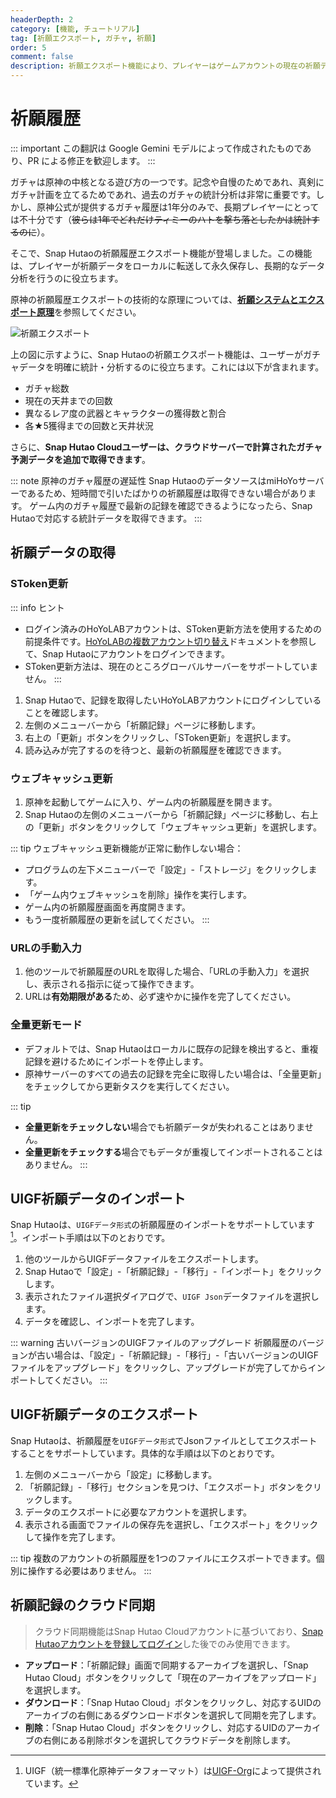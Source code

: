 ```yaml
---
headerDepth: 2
category: [機能, チュートリアル]
tag: [祈願エクスポート, ガチャ, 祈願]
order: 5
comment: false
description: 祈願エクスポート機能により、プレイヤーはゲームアカウントの現在の祈願データをエクスポートし、ローカルに永続的に保存・バックアップすることができます。長期的なデータ蓄積を通じて、データ追跡や祈願データ分析を行うことが可能です。
---
```


# 祈願履歴

::: important
この翻訳は Google Gemini モデルによって作成されたものであり、PR による修正を歓迎します。
:::

ガチャは原神の中核となる遊び方の一つです。記念や自慢のためであれ、真剣にガチャ計画を立てるためであれ、過去のガチャの統計分析は非常に重要です。しかし、原神公式が提供するガチャ履歴は1年分のみで、長期プレイヤーにとっては不十分です（~~彼らは1年でどれだけティミーのハトを撃ち落としたかは統計するのに~~）。

そこで、Snap Hutaoの祈願履歴エクスポート機能が登場しました。この機能は、プレイヤーが祈願データをローカルに転送して永久保存し、長期的なデータ分析を行うのに役立ちます。

原神の祈願履歴エクスポートの技術的な原理については、[**祈願システムとエクスポート原理**](../advanced/Gacha-system-and-export-principal.html)を参照してください。

![祈願エクスポート](https://img.alicdn.com/imgextra/i2/1797064093/O1CN01otuXYg1g6e0wnNwX2_!!1797064093.png_.webp)

上の図に示すように、Snap Hutaoの祈願エクスポート機能は、ユーザーがガチャデータを明確に統計・分析するのに役立ちます。これには以下が含まれます。

- ガチャ総数
- 現在の天井までの回数
- 異なるレア度の武器とキャラクターの獲得数と割合
- 各★5獲得までの回数と天井状況

さらに、**Snap Hutao Cloudユーザーは、クラウドサーバーで計算されたガチャ予測データを追加で取得できます**。

::: note 原神のガチャ履歴の遅延性
Snap HutaoのデータソースはmiHoYoサーバーであるため、短時間で引いたばかりの祈願履歴は取得できない場合があります。
ゲーム内のガチャ履歴で最新の記録を確認できるようになったら、Snap Hutaoで対応する統計データを取得できます。
:::

## 祈願データの取得

### SToken更新 <Badge text="推奨" type="tip" />

::: info ヒント

- ログイン済みのHoYoLABアカウントは、SToken更新方法を使用するための前提条件です。[HoYoLABの複数アカウント切り替え](mhy-account-switch.md)ドキュメントを参照して、Snap Hutaoにアカウントをログインできます。
- SToken更新方法は、現在のところグローバルサーバーをサポートしていません。
  :::

1. Snap Hutaoで、記録を取得したいHoYoLABアカウントにログインしていることを確認します。
2. 左側のメニューバーから「祈願記録」ページに移動します。
3. 右上の「更新」ボタンをクリックし、「SToken更新」を選択します。
4. 読み込みが完了するのを待つと、最新の祈願履歴を確認できます。

### ウェブキャッシュ更新 <Badge text="グローバルサーバー対応" type="tip" />

1. 原神を起動してゲームに入り、ゲーム内の祈願履歴を開きます。
2. Snap Hutaoの左側のメニューバーから「祈願記録」ページに移動し、右上の「更新」ボタンをクリックして「ウェブキャッシュ更新」を選択します。

::: tip ウェブキャッシュ更新機能が正常に動作しない場合：

- プログラムの左下メニューバーで「設定」-「ストレージ」をクリックします。
- 「ゲーム内ウェブキャッシュを削除」操作を実行します。
- ゲーム内の祈願履歴画面を再度開きます。
- もう一度祈願履歴の更新を試してください。
  :::

### URLの手動入力 <Badge text="グローバルサーバー対応" type="tip" />

1. 他のツールで祈願履歴のURLを取得した場合、「URLの手動入力」を選択し、表示される指示に従って操作できます。
2. URLは**有効期限がある**ため、必ず速やかに操作を完了してください。

### 全量更新モード

- デフォルトでは、Snap Hutaoはローカルに既存の記録を検出すると、重複記録を避けるためにインポートを停止します。
- 原神サーバーのすべての過去の記録を完全に取得したい場合は、「全量更新」をチェックしてから更新タスクを実行してください。

::: tip

- **全量更新をチェックしない**場合でも祈願データが失われることはありません。
- **全量更新をチェックする**場合でもデータが重複してインポートされることはありません。
  :::

## UIGF祈願データのインポート <Badge text="UIGF" type="info" />

Snap Hutaoは、`UIGFデータ形式`の祈願履歴のインポートをサポートしています[^UIGF-Org]。インポート手順は以下のとおりです。

1. 他のツールからUIGFデータファイルをエクスポートします。
2. Snap Hutaoで「設定」-「祈願記録」-「移行」-「インポート」をクリックします。
3. 表示されたファイル選択ダイアログで、`UIGF Json`データファイルを選択します。
4. データを確認し、インポートを完了します。

::: warning 古いバージョンのUIGFファイルのアップグレード
祈願履歴のバージョンが古い場合は、「設定」-「祈願記録」-「移行」-「古いバージョンのUIGFファイルをアップグレード」をクリックし、アップグレードが完了してからインポートしてください。
:::

## UIGF祈願データのエクスポート <Badge text="UIGF" type="info" />

Snap Hutaoは、祈願履歴を`UIGFデータ形式`でJsonファイルとしてエクスポートすることをサポートしています。具体的な手順は以下のとおりです。

1. 左側のメニューバーから「設定」に移動します。
2. 「祈願記録」-「移行」セクションを見つけ、「エクスポート」ボタンをクリックします。
3. データのエクスポートに必要なアカウントを選択します。
4. 表示される画面でファイルの保存先を選択し、「エクスポート」をクリックして操作を完了します。

::: tip
複数のアカウントの祈願履歴を1つのファイルにエクスポートできます。個別に操作する必要はありません。
:::

## 祈願記録のクラウド同期

> クラウド同期機能はSnap Hutao Cloudアカウントに基づいており、[Snap Hutaoアカウントを登録してログイン](hutao-settings.md#胡桃アカウント)した後でのみ使用できます。

- **アップロード**：「祈願記録」画面で同期するアーカイブを選択し、「Snap Hutao Cloud」ボタンをクリックして「現在のアーカイブをアップロード」を選択します。
- **ダウンロード**：「Snap Hutao Cloud」ボタンをクリックし、対応するUIDのアーカイブの右側にあるダウンロードボタンを選択して同期を完了します。
- **削除**：「Snap Hutao Cloud」ボタンをクリックし、対応するUIDのアーカイブの右側にある削除ボタンを選択してクラウドデータを削除します。

[^UIGF-Org]: UIGF（統一標準化原神データフォーマット）は[UIGF-Org](https://uigf.org/)によって提供されています。
